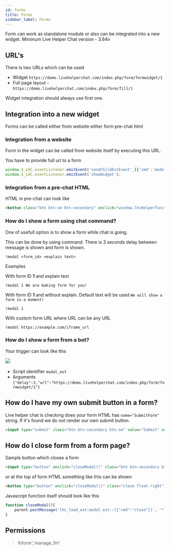 ```yaml
---
id: forms
title: Forms
sidebar_label: Forms
---
```


Form can work as standalone module or also can be integrated into a new widget. Minimum Live Helper Chat version - 3.64v

## URL's

There is two URLs which can be used

* Widget `https://demo.livehelperchat.com/index.php/form/formwidget/1`
* Full page layout - `https://demo.livehelperchat.com/index.php/form/fill/1`

Widget integration should always use first one.

## Integration into a new widget

Forms can be called either from website either form pre-chat html

### Integration from a website

Form in the widget can be called from website itself by executing this URL.

You have to provide full url to a form

```js
window.$_LHC.eventListener.emitEvent('sendChildExtEvent',[{'cmd':'modal_ext','arg':{'url' : 'https://demo.livehelperchat.com/index.php/form/formwidget/1'}}]);
window.$_LHC.eventListener.emitEvent('showWidget');
```

### Integration from a pre-chat HTML

HTML in pre-chat can look like

```html
<button class="btn btn-sm btn-secondary" onclick="window.lhcHelperfunctions.emitEvent('extensionExecute',['modal_ext',[{'url':'https://demo.livehelperchat.com/index.php/form/formwidget/1'}]])">Show form</button>
```

### How do I show a form using chat command?

One of usefull option is to show a form while chat is going.

This can be done by using command. There is 3 seconds delay between message is shown and form is shown.

```
!modal <form_id> <explain text>
```

Examples

With form ID **1** and explain text

```
!modal 1 We are baking form for you!
```

With form ID **1** and without explain. Default text will be used `We will show a form in a moment!`

```
!modal 1
```

With custom form URL where URL can be any URL

```
!modal https://example.com/iframe_url
```

### How do I show a form from a bot?

Your trigger can look like this

​![](/img/bot/modal-from-bot.png)

* Script identifier `modal_ext`
* Arguments `{"delay":3,"url":"https://demo.livehelperchat.com/index.php/form/formwidget/1"}`

## How do I have my own submit button in a form?

Live helper chat is checking does your form HTML has `name="SubmitForm"` string. If it's found we do not render our own submit button.

```html
<input type="submit" class="btn btn-secondary btn-sm" value="Submit" name="SubmitForm" />
```

## How do I close form from a form page?

Sample button which closes a form

```html
<input type="button" onclick="closeModal()" class="btn btn-secondary btn-sm" value="Close" name="Close" />
```

or at the top of form HTML something like this can be shown

```html
<button type="button" onclick="closeModal()" class="close float-right" data-dismiss="modal" aria-label="Close"><span aria-hidden="true">×</span></button>
```

Javascript function itself should look like this

```js
function closeModal(){
    parent.postMessage('lhc_load_ext:modal_ext::[{"cmd":"close"}]', '*');
}

```

## Permissions

> lhform','manage_fm'